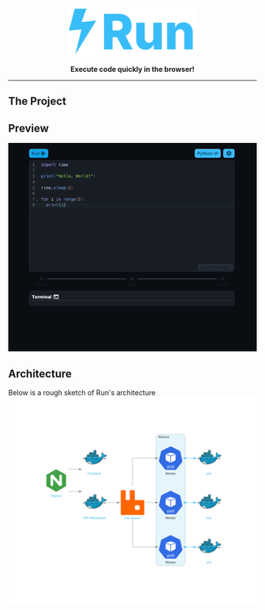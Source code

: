 <a href="https://alexwith.com">
    <p align="center">
        <img height=100 src="./assets/logo.png"/>
    </p>
</a>
<p align="center">
  <strong>Execute code quickly in the browser!</strong>
</p>

---

## The Project

## Preview
![preview](assets/preview.gif "Preview")

## Architecture
Below is a rough sketch of Run's architecture
![architecture](assets/architecture.png "Architecture")

